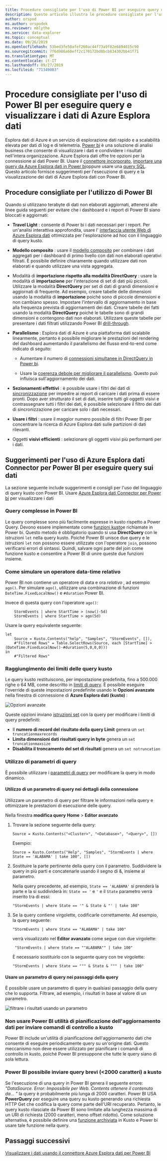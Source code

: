 ```yaml
---
title: Procedure consigliate per l'uso di Power BI per eseguire query e visualizzare i dati di Azure Esplora dati
description: Questo articolo illustra le procedure consigliate per l'uso di Power BI per eseguire query e visualizzare i dati di Esplora dati di Azure.
author: orspod
ms.author: orspodek
ms.reviewer: mblythe
ms.service: data-explorer
ms.topic: conceptual
ms.date: 09/26/2019
ms.openlocfilehash: 53bed3fe50afef260ac44f73a9f82e6894015c90
ms.sourcegitcommit: 7f6d986a60eff2c170172bd8bcb834302bb41f71
ms.translationtype: MT
ms.contentlocale: it-IT
ms.lasthandoff: 09/27/2019
ms.locfileid: "71349003"
---
```

# <a name="best-practices-for-using-power-bi-to-query-and-visualize-azure-data-explorer-data"></a>Procedure consigliate per l'uso di Power BI per eseguire query e visualizzare i dati di Azure Esplora dati

Esplora dati di Azure è un servizio di esplorazione dati rapido e a scalabilità elevata per dati di log e di telemetria. [Power bi](https://docs.microsoft.com/power-bi/) è una soluzione di analisi business che consente di visualizzare i dati e condividere i risultati nell'intera organizzazione. Azure Esplora dati offre tre opzioni per la connessione ai dati Power BI. Usare il [connettore incorporato](power-bi-connector.md), [importare una query da Azure Esplora dati in Power bi](power-bi-imported-query.md)oppure usare una [query SQL](power-bi-sql-query.md). Questo articolo fornisce suggerimenti per l'esecuzione di query e la visualizzazione dei dati di Azure Esplora dati con Power BI. 

## <a name="best-practices-for-using-power-bi"></a>Procedure consigliate per l'utilizzo di Power BI 

Quando si utilizzano terabyte di dati non elaborati aggiornati, attenersi alle linee guida seguenti per evitare che i dashboard e i report di Power BI siano bloccati e aggiornati:

* **Travel Light** : consente di Power bi i dati necessari per i report. Per un'analisi interattiva approfondita, usare l' [interfaccia utente Web di Azure Esplora dati](web-query-data.md) ottimizzata per l'esplorazione ad hoc con il linguaggio di query kusto.

* **Modello composito** : usare il [modello composito](https://docs.microsoft.com/power-bi/desktop-composite-models) per combinare i dati aggregati per i dashboard di primo livello con dati non elaborati operativi filtrati. È possibile definire chiaramente quando utilizzare dati non elaborati e quando utilizzare una vista aggregata. 

* Modalità di **importazione rispetto alla modalità DirectQuery** : usare la modalità di **importazione** per l'interazione di set di dati più piccoli. Utilizzare la modalità **DirectQuery** per set di dati di grandi dimensioni e aggiornati di frequente. Ad esempio, creare tabelle delle dimensioni usando la modalità di **importazione** poiché sono di piccole dimensioni e non cambiano spesso. Impostare l'intervallo di aggiornamento in base alla frequenza prevista di aggiornamenti dei dati. Creare tabelle dei fatti usando la modalità **DirectQuery** poiché le tabelle sono di grandi dimensioni e contengono dati non elaborati. Utilizzare queste tabelle per presentare i dati filtrati utilizzando Power BI [drill-through](https://docs.microsoft.com/power-bi/desktop-drillthrough).

* **Parallelismo** : Esplora dati di Azure è una piattaforma dati scalabile linearmente, pertanto è possibile migliorare le prestazioni del rendering del dashboard aumentando il parallelismo del flusso end-to-end come indicato di seguito:

   * Aumentare il numero di [connessioni simultanee in DirectQuery in Power bi](https://docs.microsoft.com/power-bi/desktop-directquery-about#maximum-number-of-connections-option-for-directquery).

   * Usare la [coerenza debole per migliorare il parallelismo](/azure/kusto/concepts/queryconsistency). Questo può influisca sull'aggiornamento dei dati.

* **Sezionamenti effettivi** : è possibile usare i filtri dei dati di [sincronizzazione](https://docs.microsoft.com/power-bi/visuals/power-bi-visualization-slicers#sync-and-use-slicers-on-other-pages) per impedire ai report di caricare i dati prima di essere pronti. Dopo aver strutturato il set di dati, inserire tutti gli oggetti visivi e contrassegnare tutti i filtri dei dati, è possibile selezionare il filtro dei dati di sincronizzazione per caricare solo i dati necessari.

* **Usare i filtri** : usare il maggior numero possibile di filtri Power BI per concentrare la ricerca di Azure Esplora dati sulle partizioni di dati rilevanti.

* Oggetti **visivi efficienti** : selezionare gli oggetti visivi più performanti per i dati.

## <a name="tips-for-using-the-azure-data-explorer-connector-for-power-bi-to-query-data"></a>Suggerimenti per l'uso di Azure Esplora dati Connector per Power BI per eseguire query sui dati

La sezione seguente include suggerimenti e consigli per l'uso del linguaggio di query kusto con Power BI. Usare [Azure Esplora dati Connector per Power bi](power-bi-connector.md) per visualizzare i dati

### <a name="complex-queries-in-power-bi"></a>Query complesse in Power BI

Le query complesse sono più facilmente espresse in kusto rispetto a Power Query. Devono essere implementate come [funzioni kusto](/azure/kusto/query/functions)e richiamate in Power bi. Questo metodo è obbligatorio quando si usa **DirectQuery** con le istruzioni `let` nella query kusto. Poiché Power BI unisce due query e le istruzioni `let` non possono essere utilizzate con l'operatore `join`, possono verificarsi errori di sintassi. Quindi, salvare ogni parte del join come funzione kusto e consentire a Power BI di unire queste due funzioni insieme.

### <a name="how-to-simulate-a-relative-data-time-operator"></a>Come simulare un operatore data-time relativo

Power BI non contiene un operatore di data e ora *relativo* , ad esempio `ago()`.
Per simulare `ago()`, utilizzare una combinazione di funzioni `DateTime.FixedLocalNow()` e `#duration` Power BI.

Invece di questa query con l'operatore `ago()`:

```kusto
    StormEvents | where StartTime > (now()-5d)
    StormEvents | where StartTime > ago(5d)
``` 

Usare la query equivalente seguente:

```powerquery-m
let
    Source = Kusto.Contents("help", "Samples", "StormEvents", []),
    #"Filtered Rows" = Table.SelectRows(Source, each [StartTime] > (DateTime.FixedLocalNow()-#duration(5,0,0,0)))
in
    #"Filtered Rows"
```

### <a name="reaching-kusto-query-limits"></a>Raggiungimento dei limiti delle query kusto 

Le query kusto restituiscono, per impostazione predefinita, fino a 500.000 righe o 64 MB, come descritto in [limiti di query](/azure/kusto/concepts/querylimits). È possibile eseguire l'override di queste impostazioni predefinite usando le **Opzioni avanzate** nella finestra di connessione di **Azure Esplora dati (kusto)** :

![Opzioni avanzate](media/power-bi-best-practices/advanced-options.png)

Queste opzioni inviano [istruzioni set](/azure/kusto/query/setstatement) con la query per modificare i limiti di query predefiniti:

  * Il **numero di record del risultato della query Limit** genera un `set truncationmaxrecords`
  * **Limita dimensioni dati risultati query in byte** genera un `set truncationmaxsize`
  * **Disabilita il troncamento del set di risultati** genera un `set notruncation`

### <a name="using-query-parameters"></a>Utilizzo di parametri di query

È possibile utilizzare i [parametri di query](/azure/kusto/query/queryparametersstatement) per modificare la query in modo dinamico. 

#### <a name="using-a-query-parameter-in-the-connection-details"></a>Utilizzo di un parametro di query nei dettagli della connessione

Utilizzare un parametro di query per filtrare le informazioni nella query e ottimizzare le prestazioni di esecuzione delle query.
 
Nella finestra **modifica query** **Home** > **Editor avanzato**

1. Trovare la sezione seguente della query:

    ```powerquery-m
    Source = Kusto.Contents("<Cluster>", "<Database>", "<Query>", [])
    ```
   
   Esempio:

    ```powerquery-m
    Source = Kusto.Contents("Help", "Samples", "StormEvents | where State == 'ALABAMA' | take 100", [])
    ```

1. Sostituire la parte pertinente della query con il parametro. Suddividere la query in più parti e concatenarle usando il segno di &, insieme al parametro.

   Nella query precedente, ad esempio, `State == 'ALABAMA'` si prenderà la parte e la si suddividerà in: `State == '` e `'` e il `State` parametro verrà inserito tra di essi:
   
    ```kusto
    "StormEvents | where State == '" & State & "' | take 100"
    ```

1. Se la query contiene virgolette, codificarle correttamente. Ad esempio, la query seguente: 

   ```kusto
   "StormEvents | where State == "ALABAMA" | take 100" 
   ```

   verrà visualizzato nel **Editor avanzato** come segue con due virgolette:

   ```kusto
    "StormEvents | where State == ""ALABAMA"" | take 100"
   ```

   È necessario sostituirlo con la seguente query con tre virgolette:

   ```kusto
   "StormEvents | where State == """ & State & """ | take 100"
   ```

#### <a name="use-a-query-parameter-in-the-query-steps"></a>Usare un parametro di query nei passaggi della query

È possibile usare un parametro di query in qualsiasi passaggio della query che lo supporta. Filtrare, ad esempio, i risultati in base al valore di un parametro.

![filtrare i risultati usando un parametro](media/power-bi-best-practices/filter-using-parameter.png)

### <a name="dont-use-power-bi-data-refresh-scheduler-to-issue-control-commands-to-kusto"></a>Non usare Power BI utilità di pianificazione dell'aggiornamento dati per inviare comandi di controllo a kusto

Power BI include un'utilità di pianificazione dell'aggiornamento dati che consente di eseguire periodicamente query su un'origine dati. Questo meccanismo non deve essere utilizzato per pianificare i comandi di controllo in kusto, poiché Power BI presuppone che tutte le query siano di sola lettura.

### <a name="power-bi-can-send-only-short-lt2000-characters-queries-to-kusto"></a>Power BI possibile inviare query brevi (&lt;2000 caratteri) a kusto

Se l'esecuzione di una query in Power BI genera il seguente errore: _"DataSource. Error: Impossibile per Web. Contents ottenere il contenuto da... "_ la query è probabilmente più lunga di 2000 caratteri. Power BI USA **PowerQuery** per eseguire una query su kusto generando una richiesta HTTP Get che codifica la query come parte dell'URI recuperato. Pertanto, le query kusto rilasciate da Power BI sono limitate alla lunghezza massima di un URI di richiesta (2000 caratteri, meno offset ridotto). Come soluzione alternativa, è possibile definire una [funzione archiviata](/azure/kusto/query/schema-entities/stored-functions) in Kusto e Power bi usare tale funzione nella query.

## <a name="next-steps"></a>Passaggi successivi

[Visualizzare i dati usando il connettore Azure Esplora dati per Power BI](power-bi-connector.md)




